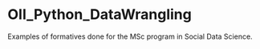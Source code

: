 # OII_Python_DataWrangling

Examples of formatives done for the MSc program in Social Data Science.
